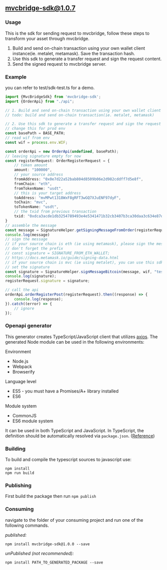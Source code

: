 ## mvcbridge-sdk@1.0.7

### Usage

This is the sdk for sending request to mvcbridge, follow these steps to transform your asset through mvcbridge.

1. Build and send on-chain transaction using your own wallet client instance(ie. metalet, metamask). Save the transaction hash.
2. Use this sdk to generate a transfer request and sign the request content.
3. Send the signed request to mvcbridge server.

### Example

you can refer to test/sdk-test.ts for a demo.

```typescript
import {MvcBridgeSdk} from 'mvcbridge-sdk';
import {OrderApi} from "./api";

// 1. Build and send on-chain transaction using your own wallet client instance(ie. metalet, metamask). Save the transaction hash.
// todo: build and send on-chain transaction(ie. metalet, metamask)

// 2. Use this sdk to generate a transfer request and sign the request content.
// change this for prod env
const basePath = BASE_PATH;
// read wif from env
const wif = process.env.WIF;

const orderApi = new OrderApi(undefined, basePath);
// leaving signature empty for now
const registerRequest: OrderRegisterRequest = {
    // token amount
    amount: "100000",
    // your source address
    fromAddress: "0x0e7d22a52bab804d8509b06e2d982cddff7d5e8f",
    fromChain: "eth",
    fromTokenName: "usdt",
    // this is your target address
    toAddress: "mvMPwt1318WxF8gRFT3wGQ7XJuENF97dyF",
    toChain: "mvc",
    toTokenName: "usdt",
    // the txid from previous transaction
    txid: "0xdca3acde1db3254789493e4e5341471b32cb3407b3ca30daa3c634e87d1518f5"
}
// assemble the message
const message = SignatureHelper.getSigningMessageFromOrder(registerRequest);
console.log(message)
// sign the message
// if your source chain is eth (ie using metamask), please sign the message using personal_sign
// don't forget the prefix
// const signature = SIGNATURE_FROM_ETH_WALLET;
// https://docs.metamask.io/guide/signing-data.html
// if your source chain is mvc (ie using metalet), you can use this sdk to sign the message
// set the signature
const signature = SignatureHelper.signMessageBitcoin(message, wif, "testnet");
console.log(signature);
registerRequest.signature = signature;

// call the api
orderApi.orderRegisterPost(registerRequest).then((response) => {
    console.log(response);
}).catch((error) => {
    // ignore
});
```


### Openapi generator
This generator creates TypeScript/JavaScript client that utilizes [axios](https://github.com/axios/axios). The generated Node module can be used in the following environments:

Environment
* Node.js
* Webpack
* Browserify

Language level
* ES5 - you must have a Promises/A+ library installed
* ES6

Module system
* CommonJS
* ES6 module system

It can be used in both TypeScript and JavaScript. In TypeScript, the definition should be automatically resolved via `package.json`. ([Reference](http://www.typescriptlang.org/docs/handbook/typings-for-npm-packages.html))

### Building

To build and compile the typescript sources to javascript use:
```
npm install
npm run build
```

### Publishing

First build the package then run ```npm publish```

### Consuming

navigate to the folder of your consuming project and run one of the following commands.

_published:_

```
npm install mvcbridge-sdk@1.0.0 --save
```

_unPublished (not recommended):_

```
npm install PATH_TO_GENERATED_PACKAGE --save
